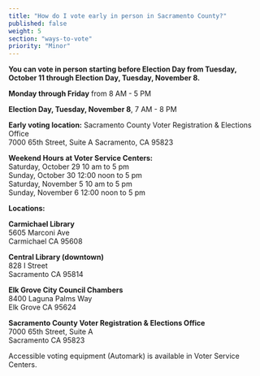 ```yaml
---
title: "How do I vote early in person in Sacramento County?"
published: false
weight: 5
section: "ways-to-vote"
priority: "Minor"
---
```


**You can vote in person starting before Election Day from Tuesday, October 11 through Election Day, Tuesday, November 8.**  

**Monday through Friday** from 8 AM - 5 PM  

**Election Day, Tuesday, November 8**, 7 AM - 8 PM  

**Early voting location:** Sacramento County Voter Registration & Elections Office  
7000 65th Street, Suite A Sacramento, CA 95823  

**Weekend Hours at Voter Service Centers:**  
  Saturday, October 29 	10 am to 5 pm  
  Sunday, October 30		12:00 noon to 5 pm  
  Saturday, November 5		10 am to 5 pm  
  Sunday, November 6		12:00 noon to 5 pm  

**Locations:**  

**Carmichael Library**  
5605 Marconi Ave  
Carmichael CA 95608  

**Central Library (downtown)**  
828 I Street  
Sacramento CA 95814  

**Elk Grove City Council Chambers**  
8400 Laguna Palms Way  
Elk Grove CA  95624  

**Sacramento County Voter Registration & Elections Office**  
7000 65th Street, Suite A  
Sacramento CA  95823  

Accessible voting equipment (Automark) is available in Voter Service Centers.  
